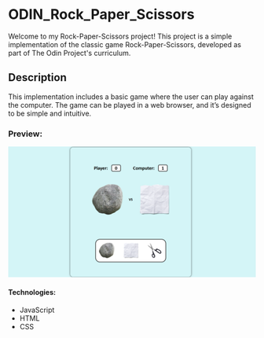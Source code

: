 # ODIN_Rock_Paper_Scissors

Welcome to my Rock-Paper-Scissors project! This project is a simple implementation of the classic game Rock-Paper-Scissors, developed as part of The Odin Project's curriculum.

## Description

This implementation includes a basic game where the user can play against the computer. The game can be played in a web browser, and it’s designed to be simple and intuitive.

### Preview:
![screenshot](images/screenshot_RPS2.png)

#### Technologies:

- JavaScript
- HTML
- CSS
